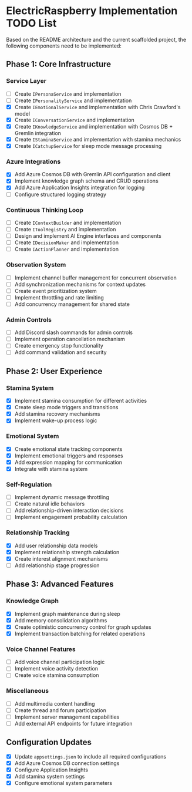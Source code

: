 # ElectricRaspberry Implementation TODO List

Based on the README architecture and the current scaffolded project, the following components need to be implemented:

## Phase 1: Core Infrastructure

### Service Layer
- [ ] Create `IPersonaService` and implementation
- [ ] Create `IPersonalityService` and implementation
- [x] Create `IEmotionalService` and implementation with Chris Crawford's model
- [x] Create `IConversationService` and implementation
- [x] Create `IKnowledgeService` and implementation with Cosmos DB + Gremlin integration
- [x] Create `IStaminaService` and implementation with stamina mechanics
- [x] Create `ICatchupService` for sleep mode message processing

### Azure Integrations
- [x] Add Azure Cosmos DB with Gremlin API configuration and client
- [x] Implement knowledge graph schema and CRUD operations
- [x] Add Azure Application Insights integration for logging
- [ ] Configure structured logging strategy

### Continuous Thinking Loop
- [ ] Create `IContextBuilder` and implementation
- [ ] Create `IToolRegistry` and implementation
- [ ] Design and implement AI Engine interfaces and components
- [ ] Create `IDecisionMaker` and implementation
- [ ] Create `IActionPlanner` and implementation

### Observation System
- [ ] Implement channel buffer management for concurrent observation
- [ ] Add synchronization mechanisms for context updates
- [ ] Create event prioritization system
- [ ] Implement throttling and rate limiting
- [ ] Add concurrency management for shared state

### Admin Controls
- [ ] Add Discord slash commands for admin controls
- [ ] Implement operation cancellation mechanism
- [ ] Create emergency stop functionality
- [ ] Add command validation and security

## Phase 2: User Experience

### Stamina System
- [x] Implement stamina consumption for different activities
- [x] Create sleep mode triggers and transitions
- [x] Add stamina recovery mechanisms
- [x] Implement wake-up process logic

### Emotional System
- [x] Create emotional state tracking components
- [x] Implement emotional triggers and responses
- [x] Add expression mapping for communication
- [x] Integrate with stamina system

### Self-Regulation
- [ ] Implement dynamic message throttling
- [ ] Create natural idle behaviors
- [ ] Add relationship-driven interaction decisions
- [ ] Implement engagement probability calculation

### Relationship Tracking
- [x] Add user relationship data models
- [x] Implement relationship strength calculation
- [x] Create interest alignment mechanisms
- [ ] Add relationship stage progression

## Phase 3: Advanced Features

### Knowledge Graph
- [x] Implement graph maintenance during sleep
- [x] Add memory consolidation algorithms
- [x] Create optimistic concurrency control for graph updates
- [x] Implement transaction batching for related operations

### Voice Channel Features
- [ ] Add voice channel participation logic
- [ ] Implement voice activity detection
- [ ] Create voice stamina consumption

### Miscellaneous
- [ ] Add multimedia content handling
- [ ] Create thread and forum participation
- [ ] Implement server management capabilities
- [ ] Add external API endpoints for future integration

## Configuration Updates
- [x] Update `appsettings.json` to include all required configurations
- [x] Add Azure Cosmos DB connection settings
- [x] Configure Application Insights
- [x] Add stamina system settings
- [x] Configure emotional system parameters